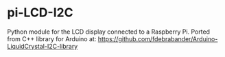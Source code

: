 # pi-LCD-I2C
Python module for the LCD display connected to a Raspberry Pi. Ported from C++ library for Arduino at: https://github.com/fdebrabander/Arduino-LiquidCrystal-I2C-library
